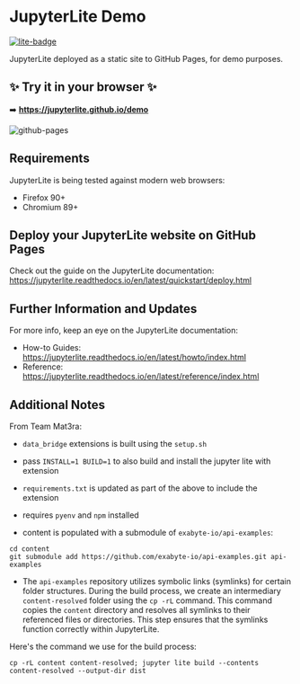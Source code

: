 # JupyterLite Demo

[![lite-badge](https://jupyterlite.rtfd.io/en/latest/_static/badge.svg)](https://jupyterlite.github.io/demo)

JupyterLite deployed as a static site to GitHub Pages, for demo purposes.

## ✨ Try it in your browser ✨

➡️ **https://jupyterlite.github.io/demo**

![github-pages](https://user-images.githubusercontent.com/591645/120649478-18258400-c47d-11eb-80e5-185e52ff2702.gif)

## Requirements

JupyterLite is being tested against modern web browsers:

-   Firefox 90+
-   Chromium 89+

## Deploy your JupyterLite website on GitHub Pages

Check out the guide on the JupyterLite documentation: https://jupyterlite.readthedocs.io/en/latest/quickstart/deploy.html

## Further Information and Updates

For more info, keep an eye on the JupyterLite documentation:

-   How-to Guides: https://jupyterlite.readthedocs.io/en/latest/howto/index.html
-   Reference: https://jupyterlite.readthedocs.io/en/latest/reference/index.html

## Additional Notes

From Team Mat3ra:

-   `data_bridge` extensions is built using the `setup.sh`
-   pass `INSTALL=1 BUILD=1` to also build and install the jupyter lite with extension
-   `requirements.txt` is updated as part of the above to include the extension
-   requires `pyenv` and `npm` installed

-   content is populated with a submodule of `exabyte-io/api-examples`:

```shell
cd content
git submodule add https://github.com/exabyte-io/api-examples.git api-examples
```

-   The `api-examples` repository utilizes symbolic links (symlinks) for certain folder structures. During the build process, we create an intermediary `content-resolved` folder using the `cp -rL` command. This command copies the `content` directory and resolves all symlinks to their referenced files or directories. This step ensures that the symlinks function correctly within JupyterLite.

Here's the command we use for the build process:

```shell
cp -rL content content-resolved; jupyter lite build --contents content-resolved --output-dir dist
```
